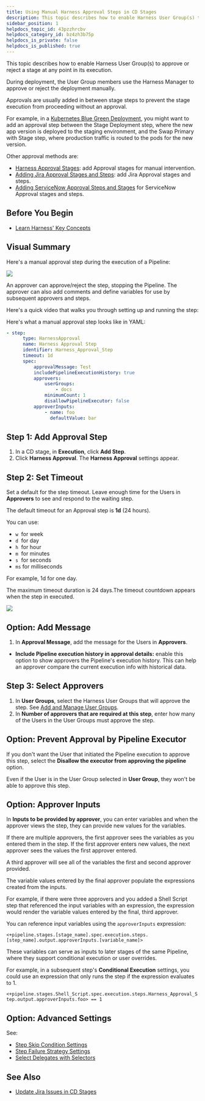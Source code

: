```yaml
---
title: Using Manual Harness Approval Steps in CD Stages
description: This topic describes how to enable Harness User Group(s) to approve or reject a stage at any point in its execution.
sidebar_position: 1
helpdocs_topic_id: 43pzzhrcbv
helpdocs_category_id: bz4zh3b75p
helpdocs_is_private: false
helpdocs_is_published: true
---
```


This topic describes how to enable Harness User Group(s) to approve or reject a stage at any point in its execution.

During deployment, the User Group members use the Harness Manager to approve or reject the deployment manually.

Approvals are usually added in between stage steps to prevent the stage execution from proceeding without an approval.

For example, in a [Kubernetes Blue Green Deployment](../../cd-execution/kubernetes-executions/create-a-kubernetes-blue-green-deployment.md), you might want to add an approval step between the Stage Deployment step, where the new app version is deployed to the staging environment, and the Swap Primary with Stage step, where production traffic is routed to the pods for the new version.

Other approval methods are:

* [Harness Approval Stages](../../../platform/9_Approvals/adding-harness-approval-stages.md): add Approval stages for manual intervention.
* [Adding Jira Approval Stages and Steps](../../../platform/9_Approvals/adding-jira-approval-stages.md): add Jira Approval stages and steps.
* [Adding ServiceNow Approval Steps and Stages](../../../platform/9_Approvals/service-now-approvals.md) for ServiceNow Approval stages and steps.

## Before You Begin

* [Learn Harness' Key Concepts](../../../getting-started/learn-harness-key-concepts.md)

## Visual Summary

Here's a manual approval step during the execution of a Pipeline:

![](./static/using-harness-approval-steps-in-cd-stages-00.png)

An approver can approve/reject the step, stopping the Pipeline. The approver can also add comments and define variables for use by subsequent approvers and steps.

Here's a quick video that walks you through setting up and running the step:

<!-- Video:
https://www.youtube.com/watch?v=V-d6kaMBf-w-->
<docvideo src="https://www.youtube.com/watch?v=V-d6kaMBf-w" />


Here's what a manual approval step looks like in YAML:

```yaml
- step:  
      type: HarnessApproval  
      name: Harness Approval Step  
      identifier: Harness_Approval_Step  
      timeout: 1d  
      spec:  
          approvalMessage: Test  
          includePipelineExecutionHistory: true  
          approvers:  
              userGroups:  
                  - docs  
              minimumCount: 1  
              disallowPipelineExecutor: false  
          approverInputs:  
              - name: foo  
                defaultValue: bar
```
## Step 1: Add Approval Step

1. In a CD stage, in **Execution**, click **Add Step**.
2. Click **Harness Approval**. The **Harness Approval** settings appear.

## Step 2: Set Timeout

Set a default for the step timeout. Leave enough time for the Users in **Approvers** to see and respond to the waiting step.

The default timeout for an Approval step is **1d** (24 hours). 

You can use: 

- `w`  for week
- `d`  for day
- `h`  for hour
- `m`  for minutes
- `s`  for seconds
- `ms` for milliseconds

For example, 1d for one day.

The maximum timeout duration is 24 days.The timeout countdown appears when the step in executed.

![](./static/using-harness-approval-steps-in-cd-stages-01.png)

## Option: Add Message

1. In **Approval Message**, add the message for the Users in **Approvers**.

* **Include Pipeline execution history in approval details:** enable this option to show approvers the Pipeline's execution history. This can help an approver compare the current execution info with historical data.

## Step 3: Select Approvers

1. In **User Groups**, select the Harness User Groups that will approve the step. See [Add and Manage User Groups](../../../platform/4_Role-Based-Access-Control/4-add-user-groups.md).
2. In **Number of approvers that are required at this step**, enter how many of the Users in the User Groups must approve the step.

## Option: Prevent Approval by Pipeline Executor

If you don't want the User that initiated the Pipeline execution to approve this step, select the **Disallow the executor from approving the pipeline** option.

Even if the User is in the User Group selected in **User Group**, they won't be able to approve this step.

## Option: Approver Inputs

In **Inputs to be provided by approver**, you can enter variables and when the approver views the step, they can provide new values for the variables.

If there are multiple approvers, the first approver sees the variables as you entered them in the step. If the first approver enters new values, the next approver sees the values the first approver entered.

A third approver will see all of the variables the first and second approver provided.

The variable values entered by the final approver populate the expressions created from the inputs.

For example, if there were three approvers and you added a Shell Script step that referenced the input variables with an expression, the expression would render the variable values entered by the final, third approver.

You can reference input variables using the `approverInputs` expression:

`<+pipeline.stages.[stage_name].spec.execution.steps.[step_name].output.approverInputs.[variable_name]>`

These variables can serve as inputs to later stages of the same Pipeline, where they support conditional execution or user overrides. 

For example, in a subsequent step's **Conditional Execution** settings, you could use an expression that only runs the step if the expression evaluates to 1.

`<+pipeline.stages.Shell_Script.spec.execution.steps.Harness_Approval_Step.output.approverInputs.foo> == 1`

## Option: Advanced Settings

See:

* [Step Skip Condition Settings](../../../platform/8_Pipelines/w_pipeline-steps-reference/step-skip-condition-settings.md)
* [Step Failure Strategy Settings](../../../platform/8_Pipelines/w_pipeline-steps-reference/step-failure-strategy-settings.md)
* [Select Delegates with Selectors](../../../platform/2_Delegates/manage-delegates/select-delegates-with-selectors.md)

## See Also

* [Update Jira Issues in CD Stages](../ticketing-systems-category/update-jira-issues-in-cd-stages.md)

